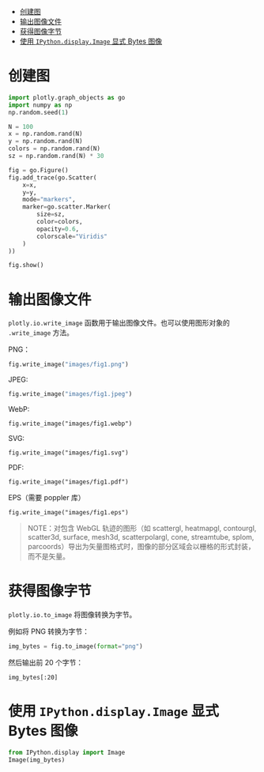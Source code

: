 - [创建图](#%e5%88%9b%e5%bb%ba%e5%9b%be)
- [输出图像文件](#%e8%be%93%e5%87%ba%e5%9b%be%e5%83%8f%e6%96%87%e4%bb%b6)
- [获得图像字节](#%e8%8e%b7%e5%be%97%e5%9b%be%e5%83%8f%e5%ad%97%e8%8a%82)
- [使用 `IPython.display.Image` 显式 Bytes 图像](#%e4%bd%bf%e7%94%a8-ipythondisplayimage-%e6%98%be%e5%bc%8f-bytes-%e5%9b%be%e5%83%8f)
# 创建图
```py
import plotly.graph_objects as go
import numpy as np
np.random.seed(1)

N = 100
x = np.random.rand(N)
y = np.random.rand(N)
colors = np.random.rand(N)
sz = np.random.rand(N) * 30

fig = go.Figure()
fig.add_trace(go.Scatter(
    x=x,
    y=y,
    mode="markers",
    marker=go.scatter.Marker(
        size=sz,
        color=colors,
        opacity=0.6,
        colorscale="Viridis"
    )
))

fig.show()
```

# 输出图像文件
`plotly.io.write_image` 函数用于输出图像文件。也可以使用图形对象的 `.write_image` 方法。

PNG：
```py
fig.write_image("images/fig1.png")
```

JPEG:
```py
fig.write_image("images/fig1.jpeg")
```

WebP:
```
fig.write_image("images/fig1.webp")
```

SVG:
```
fig.write_image("images/fig1.svg")
```

PDF:
```
fig.write_image("images/fig1.pdf")
```

EPS（需要 poppler 库）
```
fig.write_image("images/fig1.eps")
```

> NOTE：对包含 WebGL 轨迹的图形（如 scattergl, heatmapgl, contourgl, scatter3d, surface, mesh3d, scatterpolargl, cone, streamtube, splom, parcoords）导出为矢量图格式时，图像的部分区域会以栅格的形式封装，而不是矢量。

# 获得图像字节
`plotly.io.to_image` 将图像转换为字节。

例如将 PNG 转换为字节：
```py
img_bytes = fig.to_image(format="png")
```

然后输出前 20 个字节：
```
img_bytes[:20]
```

# 使用 `IPython.display.Image` 显式 Bytes 图像
```py
from IPython.display import Image
Image(img_bytes)
```